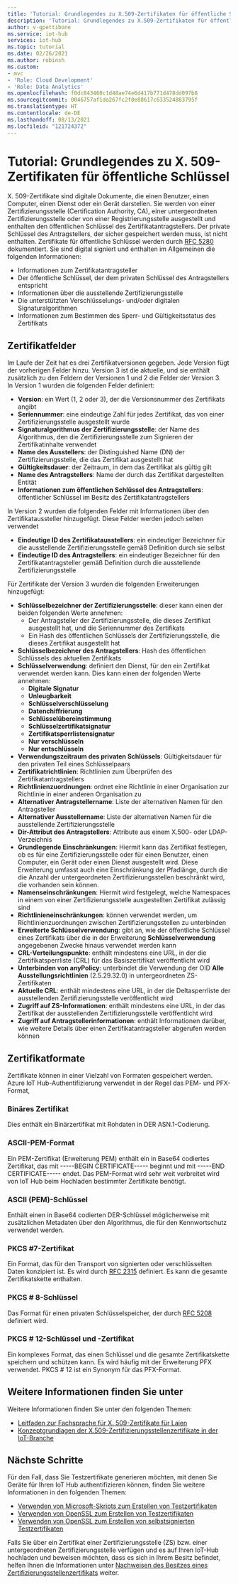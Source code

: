```yaml
---
title: 'Tutorial: Grundlegendes zu X.509-Zertifikaten für öffentliche Schlüssel für Azure IoT Hub | Microsoft-Dokumentation'
description: 'Tutorial: Grundlegendes zu X.509-Zertifikaten für öffentliche Schlüssel für Azure IoT Hub'
author: v-gpettibone
ms.service: iot-hub
services: iot-hub
ms.topic: tutorial
ms.date: 02/26/2021
ms.author: robinsh
ms.custom:
- mvc
- 'Role: Cloud Development'
- 'Role: Data Analytics'
ms.openlocfilehash: f0dc843460c1d48ae74e6d417b771d478dd097b8
ms.sourcegitcommit: 0046757af1da267fc2f0e88617c633524883795f
ms.translationtype: HT
ms.contentlocale: de-DE
ms.lasthandoff: 08/13/2021
ms.locfileid: "121724372"
---
```

# <a name="tutorial-understanding-x509-public-key-certificates"></a>Tutorial: Grundlegendes zu X. 509-Zertifikaten für öffentliche Schlüssel

X. 509-Zertifikate sind digitale Dokumente, die einen Benutzer, einen Computer, einen Dienst oder ein Gerät darstellen. Sie werden von einer Zertifizierungsstelle (Certification Authority, CA), einer untergeordneten Zertifizierungsstelle oder von einer Registrierungsstelle ausgestellt und enthalten den öffentlichen Schlüssel des Zertifikatantragstellers. Der private Schlüssel des Antragstellers, der sicher gespeichert werden muss, ist nicht enthalten. Zertifikate für öffentliche Schlüssel werden durch [RFC 5280](https://tools.ietf.org/html/rfc5280) dokumentiert. Sie sind digital signiert und enthalten im Allgemeinen die folgenden Informationen:

* Informationen zum Zertifikatantragsteller
* Der öffentliche Schlüssel, der dem privaten Schlüssel des Antragstellers entspricht
* Informationen über die ausstellende Zertifizierungsstelle
* Die unterstützten Verschlüsselungs- und/oder digitalen Signaturalgorithmen
* Informationen zum Bestimmen des Sperr- und Gültigkeitsstatus des Zertifikats

## <a name="certificate-fields"></a>Zertifikatfelder

Im Laufe der Zeit hat es drei Zertifikatversionen gegeben. Jede Version fügt der vorherigen Felder hinzu. Version 3 ist die aktuelle, und sie enthält zusätzlich zu den Feldern der Versionen 1 und 2 die Felder der Version 3. In Version 1 wurden die folgenden Felder definiert:

* **Version**: ein Wert (1, 2 oder 3), der die Versionsnummer des Zertifikats angibt
* **Seriennummer**: eine eindeutige Zahl für jedes Zertifikat, das von einer Zertifizierungsstelle ausgestellt wurde
* **Signaturalgorithmus der Zertifizierungsstelle**: der Name des Algorithmus, den die Zertifizierungsstelle zum Signieren der Zertifikatinhalte verwendet
* **Name des Ausstellers**: der Distinguished Name (DN) der Zertifizierungsstelle, die das Zertifikat ausgestellt hat
* **Gültigkeitsdauer**: der Zeitraum, in dem das Zertifikat als gültig gilt
* **Name des Antragstellers**: Name der durch das Zertifikat dargestellten Entität
* **Informationen zum öffentlichen Schlüssel des Antragstellers**: öffentlicher Schlüssel im Besitz des Zertifikatantragstellers

In Version 2 wurden die folgenden Felder mit Informationen über den Zertifikataussteller hinzugefügt. Diese Felder werden jedoch selten verwendet

* **Eindeutige ID des Zertifikatausstellers**: ein eindeutiger Bezeichner für die ausstellende Zertifizierungsstelle gemäß Definition durch sie selbst
* **Eindeutige ID des Antragstellers**: ein eindeutiger Bezeichner für den Zertifikatantragsteller gemäß Definition durch die ausstellende Zertifizierungsstelle

Für Zertifikate der Version 3 wurden die folgenden Erweiterungen hinzugefügt:

* **Schlüsselbezeichner der Zertifizierungsstelle**: dieser kann einen der beiden folgenden Werte annehmen:
  * Der Antragsteller der Zertifizierungsstelle, die dieses Zertifikat ausgestellt hat, und die Seriennummer des Zertifikats
  * Ein Hash des öffentlichen Schlüssels der Zertifizierungsstelle, die dieses Zertifikat ausgestellt hat
* **Schlüsselbezeichner des Antragstellers**: Hash des öffentlichen Schlüssels des aktuellen Zertifikats
* **Schlüsselverwendung**: definiert den Dienst, für den ein Zertifikat verwendet werden kann. Dies kann einen der folgenden Werte annehmen:
  * **Digitale Signatur**
  * **Unleugbarkeit**
  * **Schlüsselverschlüsselung**
  * **Datenchiffrierung**
  * **Schlüsselübereinstimmung**
  * **Schlüsselzertifikatsignatur**
  * **Zertifikatsperrlistensignatur**
  * **Nur verschlüsseln**
  * **Nur entschlüsseln**
* **Verwendungszeitraum des privaten Schlüssels**: Gültigkeitsdauer für den privaten Teil eines Schlüsselpaars
* **Zertifikatrichtlinien**: Richtlinien zum Überprüfen des Zertifikatantragstellers
* **Richtlinienzuordnungen**: ordnet eine Richtlinie in einer Organisation zur Richtlinie in einer anderen Organisation zu
* **Alternativer Antragstellername**: Liste der alternativen Namen für den Antragsteller
* **Alternativer Ausstellername**: Liste der alternativen Namen für die ausstellende Zertifizierungsstelle
* **Dir-Attribut des Antragstellers**: Attribute aus einem X.500- oder LDAP-Verzeichnis
* **Grundlegende Einschränkungen**: Hiermit kann das Zertifikat festlegen, ob es für eine Zertifizierungsstelle oder für einen Benutzer, einen Computer, ein Gerät oder einen Dienst ausgestellt wird. Diese Erweiterung umfasst auch eine Einschränkung der Pfadlänge, durch die die Anzahl der untergeordneten Zertifizierungsstellen beschränkt wird, die vorhanden sein können.
* **Namenseinschränkungen**: Hiermit wird festgelegt, welche Namespaces in einem von einer Zertifizierungsstelle ausgestellten Zertifikat zulässig sind
* **Richtlinieneinschränkungen**: können verwendet werden, um Richtlinienzuordnungen zwischen Zertifizierungsstellen zu unterbinden
* **Erweiterte Schlüsselverwendung**: gibt an, wie der öffentliche Schlüssel eines Zertifikats über die in der Erweiterung **Schlüsselverwendung** angegebenen Zwecke hinaus verwendet werden kann
* **CRL-Verteilungspunkte**: enthält mindestens eine URL, in der die Zertifikatsperrliste (CRL) für das Basiszertifikat veröffentlicht wird
* **Unterbinden von anyPolicy**: unterbindet die Verwendung der OID **Alle Ausstellungsrichtlinien** (2.5.29.32.0) in untergeordneten ZS-Zertifikaten
* **Aktuelle CRL**: enthält mindestens eine URL, in der die Deltasperrliste der ausstellenden Zertifizierungsstelle veröffentlicht wird
* **Zugriff auf ZS-Informationen**: enthält mindestens eine URL, in der das Zertifikat der ausstellenden Zertifizierungsstelle veröffentlicht wird
* **Zugriff auf Antragstellerinformationen**: enthält Informationen darüber, wie weitere Details über einen Zertifikatantragsteller abgerufen werden können

## <a name="certificate-formats"></a>Zertifikatformate

Zertifikate können in einer Vielzahl von Formaten gespeichert werden. Azure IoT Hub-Authentifizierung verwendet in der Regel das PEM- und PFX-Format,

### <a name="binary-certificate"></a>Binäres Zertifikat

Dies enthält ein Binärzertifikat mit Rohdaten in DER ASN.1-Codierung.

### <a name="ascii-pem-format"></a>ASCII-PEM-Format

Ein PEM-Zertifikat (Erweiterung PEM) enthält ein in Base64 codiertes Zertifikat, das mit -----BEGIN CERTIFICATE----- beginnt und mit -----END CERTIFICATE----- endet. Das PEM-Format wird sehr weit verbreitet wird von IoT Hub beim Hochladen bestimmter Zertifikate benötigt.

### <a name="ascii-pem-key"></a>ASCII (PEM)-Schlüssel

Enthält einen in Base64 codierten DER-Schlüssel möglicherweise mit zusätzlichen Metadaten über den Algorithmus, die für den Kennwortschutz verwendet werden.

### <a name="pkcs7-certificate"></a>PKCS #7-Zertifikat

Ein Format, das für den Transport von signierten oder verschlüsselten Daten konzipiert ist. Es wird durch [RFC 2315](https://tools.ietf.org/html/rfc2315) definiert. Es kann die gesamte Zertifikatskette enthalten.

### <a name="pkcs8-key"></a>PKCS # 8-Schlüssel

Das Format für einen privaten Schlüsselspeicher, der durch [RFC 5208](https://tools.ietf.org/html/rfc5208) definiert wird.

### <a name="pkcs12-key-and-certificate"></a>PKCS # 12-Schlüssel und -Zertifikat

Ein komplexes Format, das einen Schlüssel und die gesamte Zertifikatskette speichern und schützen kann. Es wird häufig mit der Erweiterung PFX verwendet. PKCS # 12 ist ein Synonym für das PFX-Format.

## <a name="for-more-information"></a>Weitere Informationen finden Sie unter

Weitere Informationen finden Sie unter den folgenden Themen:

* [Leitfaden zur Fachsprache für X. 509-Zertifikate für Laien](https://techcommunity.microsoft.com/t5/internet-of-things/the-layman-s-guide-to-x-509-certificate-jargon/ba-p/2203540)
* [Konzeptgrundlagen der X.509-Zertifizierungsstellenzertifikate in der IoT-Branche](./iot-hub-x509ca-concept.md)

## <a name="next-steps"></a>Nächste Schritte

Für den Fall, dass Sie Testzertifikate generieren möchten, mit denen Sie Geräte für Ihren IoT Hub authentifizieren können, finden Sie weitere Informationen in den folgenden Themen:

* [Verwenden von Microsoft-Skripts zum Erstellen von Testzertifikaten](tutorial-x509-scripts.md)
* [Verwenden von OpenSSL zum Erstellen von Testzertifikaten](tutorial-x509-openssl.md)
* [Verwenden von OpenSSL zum Erstellen von selbstsignierten Testzertifikaten](tutorial-x509-self-sign.md)

Falls Sie über ein Zertifikat einer Zertifizierungsstelle (ZS) bzw. einer untergeordneten Zertifizierungsstelle verfügen und es auf Ihren IoT-Hub hochladen und beweisen möchten, dass es sich in Ihrem Besitz befindet, helfen Ihnen die Informationen unter [Nachweisen des Besitzes eines Zertifizierungsstellenzertifikats](tutorial-x509-prove-possession.md) weiter.